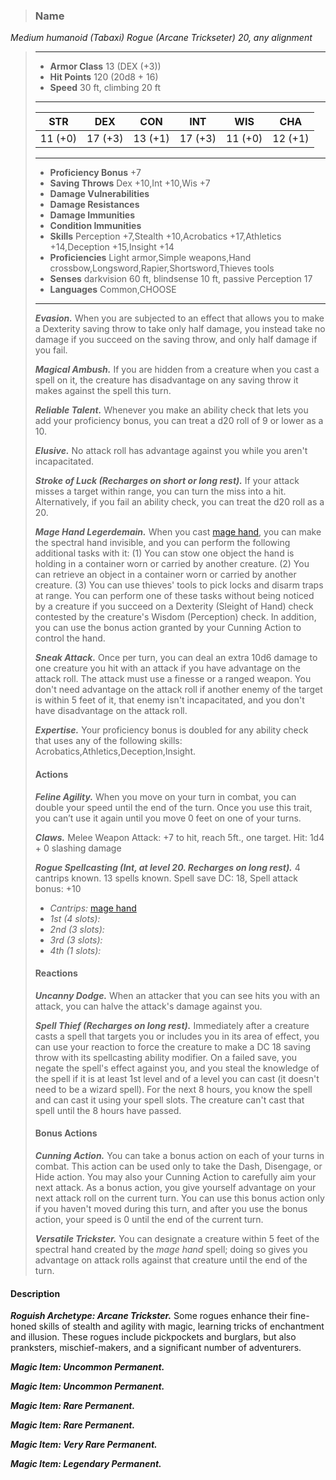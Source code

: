 >### Name
*Medium humanoid (Tabaxi) Rogue (Arcane Trickseter) 20, any alignment*
>___
>- **Armor Class** 13 (DEX (+3))
>- **Hit Points** 120 (20d8 + 16)
>- **Speed** 30 ft, climbing 20 ft
>___
>|**STR**|**DEX**|**CON**|**INT**|**WIS**|**CHA**|
>|:-:|:-:|:-:|:-:|:-:|:-:|
>|11 (+0)|17 (+3)|13 (+1)|17 (+3)|11 (+0)|12 (+1)|
>___
>- **Proficiency Bonus** +7
>- **Saving Throws** Dex +10,Int +10,Wis +7
>- **Damage Vulnerabilities** 
>- **Damage Resistances** 
>- **Damage Immunities** 
>- **Condition Immunities** 
>- **Skills** Perception +7,Stealth +10,Acrobatics +17,Athletics +14,Deception +15,Insight +14
>- **Proficiencies** Light armor,Simple weapons,Hand crossbow,Longsword,Rapier,Shortsword,Thieves tools
>- **Senses** darkvision 60 ft, blindsense 10 ft, passive Perception 17
>- **Languages** Common,CHOOSE
>___
>***Evasion.*** When you are subjected to an effect that allows you to make a Dexterity saving throw to take only half damage, you instead take no damage if you succeed on the saving throw, and only half damage if you fail.
>
>***Magical Ambush.*** If you are hidden from a creature when you cast a spell on it, the creature has disadvantage on any saving throw it makes against the spell this turn.
>
>***Reliable Talent.*** Whenever you make an ability check that lets you add your proficiency bonus, you can treat a d20 roll of 9 or lower as a 10.
>
>***Elusive.*** No attack roll has advantage against you while you aren't incapacitated.
>
>***Stroke of Luck (Recharges on short or long rest).*** If your attack misses a target within range, you can turn the miss into a hit. Alternatively, if you fail an ability check, you can treat the d20 roll as a 20.
>
>***Mage Hand Legerdemain.*** When you cast [mage hand](../../Magic/Spells/mage-hand.md), you can make the spectral hand invisible, and you can perform the following additional tasks with it: (1) You can stow one object the hand is holding in a container worn or carried by another creature. (2) You can retrieve an object in a container worn or carried by another creature. (3) You can use thieves' tools to pick locks and disarm traps at range. You can perform one of these tasks without being noticed by a creature if you succeed on a Dexterity (Sleight of Hand) check contested by the creature's Wisdom (Perception) check. In addition, you can use the bonus action granted by your Cunning Action to control the hand.
>
>***Sneak Attack.*** Once per turn, you can deal an extra 10d6 damage to one creature you hit with an attack if you have advantage on the attack roll. The attack must use a finesse or a ranged weapon. You don't need advantage on the attack roll if another enemy of the target is within 5 feet of it, that enemy isn't incapacitated, and you don't have disadvantage on the attack roll.
>
>***Expertise.*** Your proficiency bonus is doubled for any ability check that uses any of the following skills: Acrobatics,Athletics,Deception,Insight.
>
>#### Actions
>***Feline Agility.*** When you move on your turn in combat, you can double your speed until the end of the turn. Once you use this trait, you can’t use it again until you move 0 feet on one of your turns.
>
>***Claws.*** Melee Weapon Attack: +7 to hit, reach 5ft., one target. Hit: 1d4 + 0 slashing damage
>
>***Rogue Spellcasting (Int, at level 20. Recharges on long rest).*** 4 cantrips known. 13 spells known. Spell save DC: 18, Spell attack bonus: +10
>
>* *Cantrips:* [mage hand](http://azgaarnoth.tedneward.com/magic/spells/mage-hand/)
>* *1st (4 slots):* 
>* *2nd (3 slots):* 
>* *3rd (3 slots):* 
>* *4th (1 slots):* 
>
>#### Reactions
>***Uncanny Dodge.*** When an attacker that you can see hits you with an attack, you can halve the attack's damage against you.
>
>***Spell Thief (Recharges on long rest).*** Immediately after a creature casts a spell that targets you or includes you in its area of effect, you can use your reaction to force the creature to make a DC 18 saving throw with its spellcasting ability modifier. On a failed save, you negate the spell's effect against you, and you steal the knowledge of the spell if it is at least 1st level and of a level you can cast (it doesn't need to be a wizard spell). For the next 8 hours, you know the spell and can cast it using your spell slots. The creature can't cast that spell until the 8 hours have passed.
>
>
>#### Bonus Actions
>***Cunning Action.*** You can take a bonus action on each of your turns in combat. This action can be used only to take the Dash, Disengage, or Hide action. You may also your Cunning Action to carefully aim your next attack. As a bonus action, you give yourself advantage on your next attack roll on the current turn. You can use this bonus action only if you haven't moved during this turn, and after you use the bonus action, your speed is 0 until the end of the current turn.
>
>***Versatile Trickster.*** You can designate a creature within 5 feet of the spectral hand created by the *mage hand* spell; doing so gives you advantage on attack rolls against that creature until the end of the turn.
>

#### Description
***Roguish Archetype: Arcane Trickster.*** Some rogues enhance their fine-honed skills of stealth and agility with magic, learning tricks of enchantment and illusion. These rogues include pickpockets and burglars, but also pranksters, mischief-makers, and a significant number of adventurers.

***Magic Item: Uncommon Permanent.***

***Magic Item: Uncommon Permanent.***

***Magic Item: Rare Permanent.***

***Magic Item: Rare Permanent.***

***Magic Item: Very Rare Permanent.***

***Magic Item: Legendary Permanent.***



